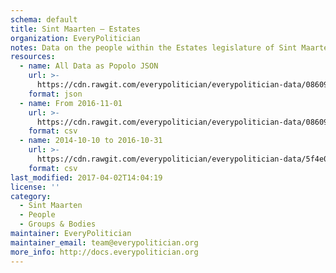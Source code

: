 ```yaml
---
schema: default
title: Sint Maarten — Estates
organization: EveryPolitician
notes: Data on the people within the Estates legislature of Sint Maarten.
resources:
  - name: All Data as Popolo JSON
    url: >-
      https://cdn.rawgit.com/everypolitician/everypolitician-data/086093fff4f7d3b1799132d342baa13199675c8c/data/Sint_Maarten/Estates/ep-popolo-v1.0.json
    format: json
  - name: From 2016-11-01
    url: >-
      https://cdn.rawgit.com/everypolitician/everypolitician-data/086093fff4f7d3b1799132d342baa13199675c8c/data/Sint_Maarten/Estates/term-3.csv
    format: csv
  - name: 2014-10-10 to 2016-10-31
    url: >-
      https://cdn.rawgit.com/everypolitician/everypolitician-data/5f4e08ffce0efd1bebf41fd8a8edb3ddb034d771/data/Sint_Maarten/Estates/term-2.csv
    format: csv
last_modified: 2017-04-02T14:04:19
license: ''
category:
  - Sint Maarten
  - People
  - Groups & Bodies
maintainer: EveryPolitician
maintainer_email: team@everypolitician.org
more_info: http://docs.everypolitician.org
---
```

